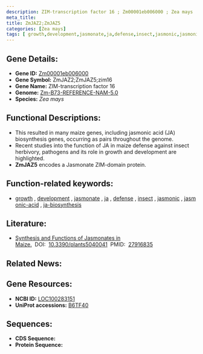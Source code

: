 ```yaml
---
description: ZIM-transcription factor 16 ; Zm00001eb006000 ; Zea mays
meta_title:
title: ZmJAZ2;ZmJAZ5
categories: [Zea mays]
tags: [ growth,development,jasmonate,ja,defense,insect,jasmonic,jasmonic acid,ja biosynthesis ]
---
```


## Gene Details:
- **Gene ID:**	[Zm00001eb006000](https://www.maizegdb.org/gene_center/gene/Zm00001eb006000)
- **Gene Symbol:** ZmJAZ2;ZmJAZ5;zim16
- **Gene Name:** ZIM-transcription factor 16
- **Genome:** [Zm-B73-REFERENCE-NAM-5.0](https://www.maizegdb.org/genome/assembly/Zm-B73-REFERENCE-NAM-5.0)
- **Species:** *Zea mays*

## Functional Descriptions:
   - This resulted in many maize genes, including jasmonic acid (JA) biosynthesis genes, occurring as pairs throughout the genome.
   - Recent studies into the function of JA in maize defense against insect herbivory, pathogens and its role in growth and development are highlighted.
   - **ZmJAZ5** encodes a Jasmonate ZIM-domain protein.

## Function-related keywords:
- [growth](/tags/growth/)&nbsp;,&nbsp;[development](/tags/development/)&nbsp;,&nbsp;[jasmonate](/tags/jasmonate/)&nbsp;,&nbsp;[ja](/tags/ja/)&nbsp;,&nbsp;[defense](/tags/defense/)&nbsp;,&nbsp;[insect](/tags/insect/)&nbsp;,&nbsp;[jasmonic](/tags/jasmonic/)&nbsp;,&nbsp;[jasmonic-acid](/tags/jasmonic-acid/)&nbsp;,&nbsp;[ja-biosynthesis](/tags/ja-biosynthesis/)

## Literature:
   - [Synthesis and Functions of Jasmonates in Maize.]( https://www.ncbi.nlm.nih.gov/pmc/articles/PMC5198101/)&nbsp;&nbsp;DOI:&nbsp;&nbsp;[10.3390/plants5040041](https://www.ncbi.nlm.nih.gov/pmc/articles/PMC5198101/)&nbsp;&nbsp;PMID:&nbsp;&nbsp;[27916835](https://pubmed.ncbi.nlm.nih.gov/27916835/)

## Related News:

## Gene Resources:
- **NCBI ID:**  [LOC100283151](https://www.ncbi.nlm.nih.gov/gene/?term=LOC100283151)
- **UniProt accessions:** [B6TF40](https://www.uniprot.org/uniprotkb/B6TF40/entry)



## Sequences:
- **CDS Sequence:**
- **Protein Sequence:**
